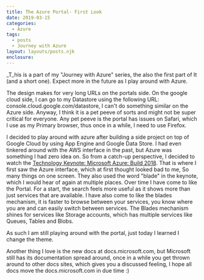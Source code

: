 ```yaml
---
title: The Azure Portal- First Look
date: 2019-03-15
categories: 
  - Azure 
tags: 
  - posts
  - Journey with Azure 
layout: layouts/posts.njk
enclosure:
---
```


_T_his is a part of my "Journey with Azure" series, the also the first part of It (and a short one). Expect more in the future as I play around with Azure.

The design makes for very long URLs on the portals side. On the google cloud side, I can go to my Datastore using the following URL: console.cloud.google.com/datastore, I can't do something similar on the Azure side. Anyway, I think it is a pet peeve of sorts and might not be super critical for everyone. Any pet peeve is the portal has issues on Safari, which I use as my Primary browser, thus once in a while, I need to use Firefox.

I decided to play around with azure after building a side project on top of Google Cloud by using App Engine and Google Data Store. I had even tinkered around with the AWS interface in the past, but Azure was something I had zero idea on. So from a catch-up perspective, I decided to watch the [Technology Keynote: Microsoft Azure: Build 2018](https://www.youtube.com/watch?v=G9615XmUfas). That is where I first saw the Azure interface, which at first thought looked bad to me, So many things on one screen. They also used the word "blade" in the keynote, which I would hear of again at multiple places. Over time I have come to like the Portal. For a start, the search feels more useful as it shows more than just services that are available. I have also come to like the blades mechanism, it is faster to browse between your services, you know where you are and can easily switch between services. The Blades mechanism shines for services like Storage accounts, which has multiple services like Queues, Tables and Blobs.

As such I am still playing around with the portal, just today I learned I change the theme.

Another thing I love is the new docs at docs.microsoft.com, but Microsoft still has its documentation spread around, once in a while you get thrown around to other docs sites, which gives you a discussed feeling, I hope all docs move the docs.microsoft.com in due time :)
